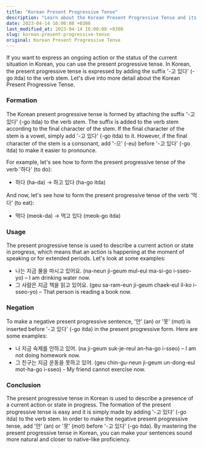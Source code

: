 ```yaml
---
title: "Korean Present Progressive Tense"
description: "Learn about the Korean Present Progressive Tense and its usage in sentences with examples."
date: 2023-04-14 16:00:08 +0300
last_modified_at: 2023-04-14 16:00:08 +0300
slug: korean-present-progressive-tense
original: Korean Present Progressive Tense
---
```

If you want to express an ongoing action or the status of the current situation in Korean, you can use the present progressive tense. In Korean, the present progressive tense is expressed by adding the suffix '-고 있다' (-go itda) to the verb stem. Let's dive into more detail about the Korean Present Progressive Tense.

### Formation

The Korean present progressive tense is formed by attaching the suffix '-고 있다' (-go itda) to the verb stem. The suffix is added to the verb stem according to the final character of the stem. If the final character of the stem is a vowel, simply add '-고 있다' (-go itda) to it. However, if the final character of the stem is a consonant, add '-으' (-eu) before '-고 있다' (-go itda) to make it easier to pronounce.

For example, let's see how to form the present progressive tense of the verb '하다' (to do):

- 하다 (ha-da) → 하고 있다 (ha-go itda)

And now, let's see how to form the present progressive tense of the verb '먹다' (to eat):

- 먹다 (meok-da) → 먹고 있다 (meok-go itda)

### Usage

The present progressive tense is used to describe a current action or state in progress, which means that an action is happening at the moment of speaking or for extended periods. Let's look at some examples:

- 나는 지금 물을 마시고 있어요. (na-neun ji-geum mul-eul ma-si-go i-sseo-yo) – I am drinking water now.
- 그 사람은 지금 책을 읽고 있어요. (geu sa-ram-eun ji-geum chaek-eul il-ko i-sseo-yo) – That person is reading a book now.

### Negation

To make a negative present progressive sentence, '안' (an) or '못' (mot) is inserted before '-고 있다' (-go itda) in the present progressive form. Here are some examples:

- 나 지금 숙제를 안하고 있어. (na ji-geum suk-je-reul an-ha-go i-sseo) – I am not doing homework now.
- 그 친구는 지금 운동을 못하고 있어. (geu chin-gu-neun ji-geum un-dong-eul mot-ha-go i-sseo) - My friend cannot exercise now.

### Conclusion

The present progressive tense in Korean is used to describe a presence of a current action or state in progress. The formation of the present progressive tense is easy and it is simply made by adding '-고 있다' (-go itda) to the verb stem. In order to make the negative present progressive tense, add '안' (an) or '못' (mot) before '-고 있다' (-go itda). By mastering the present progressive tense in Korean, you can make your sentences sound more natural and closer to native-like proficiency.